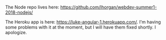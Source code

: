 The Node repo lives here: https://github.com/lhorgan/webdev-summer1-2018-nodejs/

The Heroku app is here: https://luke-angular-1.herokuapp.com/.  I'm having some problems with it at the moment, but I will have them fixed shortly.  I apologize.

